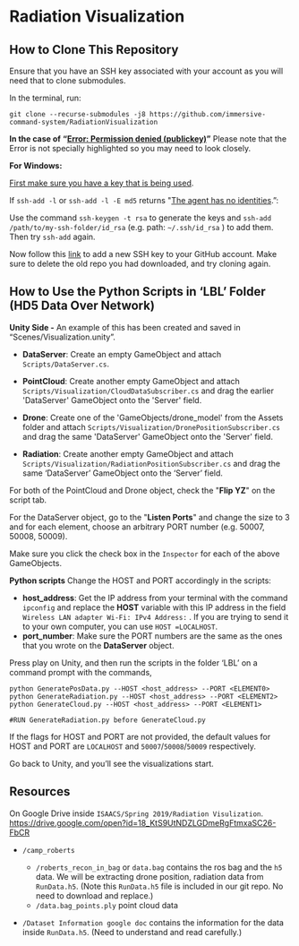 # Radiation Visualization
## How to Clone This Repository
Ensure that you have an SSH key associated with your account as you will need that to clone submodules.

In the terminal, run:

`git clone --recurse-submodules -j8 https://github.com/immersive-command-system/RadiationVisualization`

**In the case of** **“**[**Error: Permission denied (publickey)**](https://help.github.com/en/articles/error-permission-denied-publickey)**”**
Please note that the Error is not specially highlighted so you may need to look closely.

**For Windows:** 

[First make sure you have a key that is being used](https://help.github.com/en/articles/error-permission-denied-publickey#make-sure-you-have-a-key-that-is-being-used).

If `ssh-add -l` or `ssh-add -l -E md5` returns "[The agent has no identities](https://stackoverflow.com/questions/26505980/github-permission-denied-ssh-add-agent-has-no-identities).”:

Use the command `ssh-keygen -t rsa` to generate the keys and `ssh-add /path/to/my-ssh-folder/id_rsa`  (e.g. path: `~/.ssh/id_rsa` ) to add them. Then try `ssh-add` again. 


Now follow this [link](https://help.github.com/en/articles/adding-a-new-ssh-key-to-your-github-account) to add a new SSH key to your GitHub account. 
Make sure to delete the old repo you had downloaded, and try cloning again.


## How to Use the Python Scripts in ‘LBL’ Folder (HD5 Data Over Network)

**Unity Side -** An example of this has been created and saved in “Scenes/Visualization.unity”.


- **DataServer**: Create an empty GameObject and attach `Scripts/DataServer.cs`.


- **PointCloud**: Create another empty GameObject and attach `Scripts/Visualization/CloudDataSubscriber.cs` and drag the earlier 'DataServer' GameObject onto the 'Server' field.


- **Drone**: Create one of the 'GameObjects/drone_model' from the Assets folder and attach `Scripts/Visualization/DronePositionSubscriber.cs` and drag the same 'DataServer' GameObject onto the 'Server' field.


- **Radiation**: Create another empty GameObject and attach `Scripts/Visualization/RadiationPositionSubscriber.cs` and drag the same ‘DataServer’ GameObject onto the ‘Server’ field.

For both of the PointCloud and Drone object, check the "**Flip YZ**" on the script tab.

For the DataServer object, go to the "**Listen Ports**" and change the size to 3 and for each element, choose an arbitrary PORT number (e.g. 50007, 50008, 50009).

Make sure you click the check box in the `Inspector` for each of the above GameObjects. 

**Python scripts**
Change the HOST and PORT accordingly in the scripts:

- **host_address**: Get the IP address from your terminal with the command `ipconfig` and replace the **HOST** variable with this IP address in the field `Wireless LAN adapter Wi-Fi: IPv4 Address:` . If you are trying to send it to your own computer, you can use `HOST =LOCALHOST`.
- **port_number**: Make sure the PORT numbers are the same as the ones that you wrote on the **DataServer** object.

Press play on Unity, and then run the scripts in the folder ‘LBL’ on a command prompt with the commands,


    python GeneratePosData.py --HOST <host_address> --PORT <ELEMENT0>
    python GenerateRadiation.py --HOST <host_address> --PORT <ELEMENT2>
    python GenerateCloud.py --HOST <host_address> --PORT <ELEMENT1>
    
    #RUN GenerateRadiation.py before GenerateCloud.py

  


If the flags for HOST and PORT are not provided, the default values for HOST and PORT are `LOCALHOST` and `50007`/`50008`/`50009` respectively. 

Go back to Unity, and you’ll see the visualizations start.

## Resources

On Google Drive inside `ISAACS/Spring 2019/Radiation Visulization`. https://drive.google.com/open?id=18_KtS9UtNDZLGDmeRgFtmxaSC26-FbCR

- `/camp_roberts`
  - `/roberts_recon_in_bag` or `data.bag` contains the ros bag and the `h5` data. We will be extracting drone position, radiation data from `RunData.h5`. (Note this `RunData.h5` file is included in our git repo. No need to download and replace.)
  - `/data.bag_points.ply` point cloud data

- `/Dataset Information google doc` contains the information for the data inside `RunData.h5`. (Need to understand and read carefully.)

